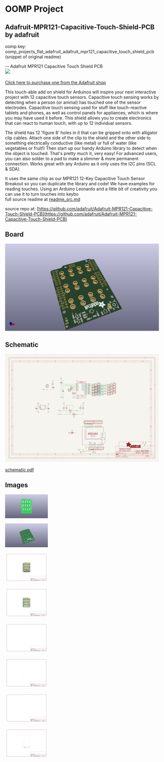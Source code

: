 # OOMP Project  
## Adafruit-MPR121-Capacitive-Touch-Shield-PCB  by adafruit  
  
oomp key: oomp_projects_flat_adafruit_adafruit_mpr121_capacitive_touch_shield_pcb  
(snippet of original readme)  
  
-- Adafruit MPR121 Capacitive Touch Shield PCB  
<a href="http://www.adafruit.com/products/2024"><img src="assets/2024.jpg?raw=true" width="500px"><br/>  
Click here to purchase one from the Adafruit shop</a>  
  
This touch-able add on shield for Arduinos will inspire your next interactive project with 12 capacitive touch sensors. Capacitive touch sensing works by detecting when a person (or animal) has touched one of the sensor electrodes. Capacitive touch sensing used for stuff like touch-reactive tablets and phones, as well as control panels for appliances, which is where you may have used it before. This shield allows you to create electronics that can react to human touch, with up to 12 individual sensors.  
  
The shield has 12 'figure 8' holes in it that can be gripped onto with alligator clip cables. Attach one side of the clip to the shield and the other side to something electrically conductive (like metal) or full of water (like vegetables or fruit!) Then start up our handy Arduino library to detect when the object is touched. That's pretty much it, very easy! For advanced users, you can also solder to a pad to make a slimmer & more permanent connection. Works great with any Arduino as it only uses the I2C pins (SCL & SDA).  
  
It uses the same chip as our MPR121 12-Key Capacitive Touch Sensor Breakout so you can duplicate the library and code! We have examples for reading touches. Using an Arduino Leonardo and a little bit of creativity you can use it to turn touches into keybo  
  full source readme at [readme_src.md](readme_src.md)  
  
source repo at: [https://github.com/adafruit/Adafruit-MPR121-Capacitive-Touch-Shield-PCB](https://github.com/adafruit/Adafruit-MPR121-Capacitive-Touch-Shield-PCB)  
## Board  
  
[![working_3d.png](working_3d_600.png)](working_3d.png)  
## Schematic  
  
[![working_schematic.png](working_schematic_600.png)](working_schematic.png)  
  
[schematic pdf](working_schematic.pdf)  
## Images  
  
[![working_3D_bottom.png](working_3D_bottom_140.png)](working_3D_bottom.png)  
  
[![working_3D_top.png](working_3D_top_140.png)](working_3D_top.png)  
  
[![working_assembly_page_01.png](working_assembly_page_01_140.png)](working_assembly_page_01.png)  
  
[![working_assembly_page_02.png](working_assembly_page_02_140.png)](working_assembly_page_02.png)  
  
[![working_assembly_page_03.png](working_assembly_page_03_140.png)](working_assembly_page_03.png)  
  
[![working_assembly_page_04.png](working_assembly_page_04_140.png)](working_assembly_page_04.png)  
  
[![working_assembly_page_05.png](working_assembly_page_05_140.png)](working_assembly_page_05.png)  
  
[![working_assembly_page_06.png](working_assembly_page_06_140.png)](working_assembly_page_06.png)  
